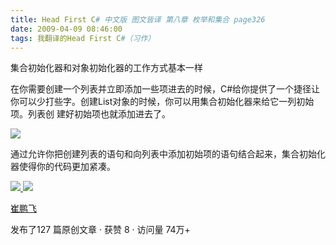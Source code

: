 ```yaml
---
title: Head First C# 中文版 图文皆译 第八章 枚举和集合 page326
date: 2009-04-09 08:46:00
tags: 我翻译的Head First C#（习作）
---
```

集合初始化器和对象初始化器的工作方式基本一样

在你需要创建一个列表并立即添加一些项进去的时候，C#给你提供了一个捷径让你可以少打些字。创建List对象的时候，你可以用集合初始化器来给它一列初始项。列表创
建好初始项也就添加进去了。

![](https://p-blog.csdn.net/images/p_blog_csdn_net/cuipengfei1/EntryImages/20090409/2009-04-09_08-32-18.jpg)

通过允许你把创建列表的语句和向列表中添加初始项的语句结合起来，集合初始化器使得你的代码更加紧凑。



[ ![](https://profile.csdnimg.cn/5/2/5/3_cuipengfei1)
![](https://g.csdnimg.cn/static/user-reg-year/1x/11.png)
](https://blog.csdn.net/cuipengfei1)

[ 崔鹏飞 ](https://blog.csdn.net/cuipengfei1)

发布了127 篇原创文章  ·  获赞 8  ·  访问量 74万+

